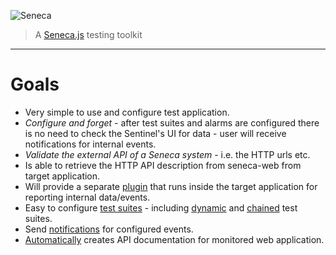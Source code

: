 ![Seneca](http://senecajs.org/files/assets/seneca-logo.png)
> A [Seneca.js] testing toolkit

***

# Goals

* Very simple to use and configure test application.
* *Configure and forget* - after test suites and alarms are configured there is no need to check the Sentinel's UI for data - user will receive notifications for internal events.
* *Validate the external API of a Seneca system* - i.e. the HTTP urls etc.
* Is able to retrieve the HTTP API description from seneca-web from target application.
* Will provide a separate [plugin](./mite.md) that runs inside the target application for reporting internal data/events.
* Easy to configure [test suites](./simple-test-suites.md) - including [dynamic](./dynamic-test-suites.md) and [chained](./chained-test-suites.md) test suites.
* Send [notifications](./notifications.md) for configured events.
* [Automatically](./API-documentation.md) creates API documentation for monitored web application.

[Seneca.js]: https://senecajs.org
